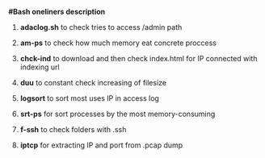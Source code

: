 
**#Bash oneliners description**


1. **adaclog.sh** to check tries to access /admin path 

2. **am-ps** to check how much memory eat concrete proccess

3. **chck-ind** to download and then check index.html for IP connected with indexing url

4. **duu** to constant check increasing of filesize

5. **logsort** to sort most uses IP in access log

6. **srt-ps** for sort processes by the most memory-consuming

7. **f-ssh** to check folders with .ssh

8. **iptcp** for extracting IP and port from .pcap dump
